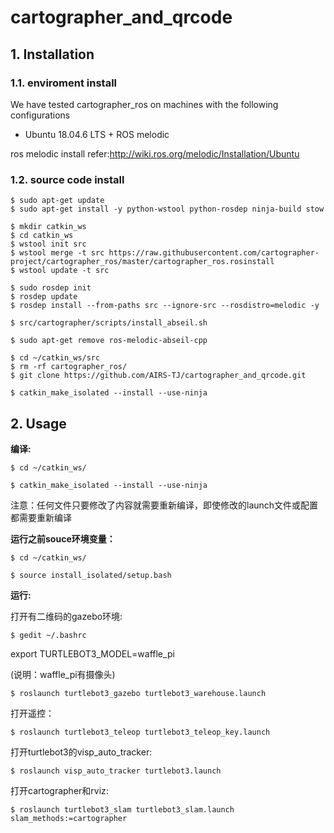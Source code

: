 # cartographer_and_qrcode

## 1. Installation

### 1.1. enviroment install

We have tested cartographer_ros on machines with the following configurations

* Ubuntu 18.04.6 LTS + ROS melodic

ros melodic install refer:http://wiki.ros.org/melodic/Installation/Ubuntu

### 1.2. source code install

	$ sudo apt-get update
	$ sudo apt-get install -y python-wstool python-rosdep ninja-build stow

	$ mkdir catkin_ws
	$ cd catkin_ws
	$ wstool init src
	$ wstool merge -t src https://raw.githubusercontent.com/cartographer-project/cartographer_ros/master/cartographer_ros.rosinstall
	$ wstool update -t src

	$ sudo rosdep init
	$ rosdep update
	$ rosdep install --from-paths src --ignore-src --rosdistro=melodic -y

	$ src/cartographer/scripts/install_abseil.sh

	$ sudo apt-get remove ros-melodic-abseil-cpp

	$ cd ~/catkin_ws/src 
	$ rm -rf cartographer_ros/
	$ git clone https://github.com/AIRS-TJ/cartographer_and_qrcode.git

	$ catkin_make_isolated --install --use-ninja

## 2. Usage

**编译:**

	$ cd ~/catkin_ws/

	$ catkin_make_isolated --install --use-ninja 

注意：任何文件只要修改了内容就需要重新编译，即使修改的launch文件或配置都需要重新编译

**运行之前souce环境变量：**

	$ cd ~/catkin_ws/
	
	$ source install_isolated/setup.bash

**运行:**

打开有二维码的gazebo环境:

	$ gedit ~/.bashrc 
export TURTLEBOT3_MODEL=waffle_pi

(说明：waffle_pi有摄像头)

	$ roslaunch turtlebot3_gazebo turtlebot3_warehouse.launch

打开遥控：

	$ roslaunch turtlebot3_teleop turtlebot3_teleop_key.launch

打开turtlebot3的visp_auto_tracker:

	$ roslaunch visp_auto_tracker turtlebot3.launch 

打开cartographer和rviz:

	$ roslaunch turtlebot3_slam turtlebot3_slam.launch slam_methods:=cartographer

